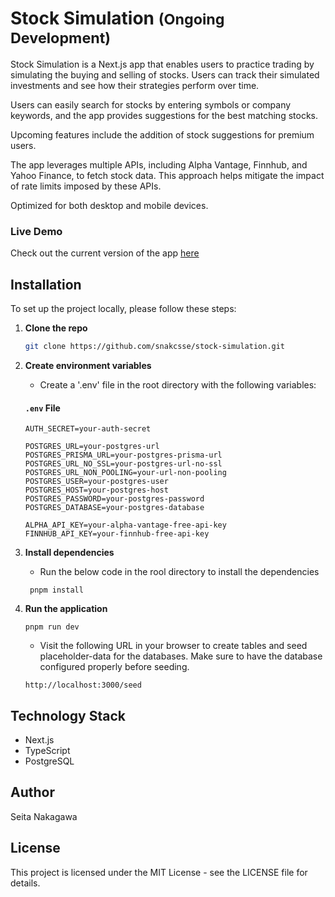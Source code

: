 # Stock Simulation <small>(Ongoing Development)</small>

Stock Simulation is a Next.js app that enables users to practice trading by simulating the buying and selling of stocks. Users can track their simulated investments and see how their strategies perform over time.

Users can easily search for stocks by entering symbols or company keywords, and the app provides suggestions for the best matching stocks.

Upcoming features include the addition of stock suggestions for premium users.

The app leverages multiple APIs, including Alpha Vantage, Finnhub, and Yahoo Finance, to fetch stock data. This approach helps mitigate the impact of rate limits imposed by these APIs.

Optimized for both desktop and mobile devices.

### Live Demo

Check out the current version of the app [here](https://stock-simulation-two.vercel.app/)

## Installation

To set up the project locally, please follow these steps:

1. **Clone the repo**

   ```bash
   git clone https://github.com/snakcsse/stock-simulation.git
   ```

2. **Create environment variables**

   - Create a '.env' file in the root directory with the following variables:

   #### `.env` File

   ```env
   AUTH_SECRET=your-auth-secret

   POSTGRES_URL=your-postgres-url
   POSTGRES_PRISMA_URL=your-postgres-prisma-url
   POSTGRES_URL_NO_SSL=your-postgres-url-no-ssl
   POSTGRES_URL_NON_POOLING=your-url-non-pooling
   POSTGRES_USER=your-postgres-user
   POSTGRES_HOST=your-postgres-host
   POSTGRES_PASSWORD=your-postgres-password
   POSTGRES_DATABASE=your-postgres-database

   ALPHA_API_KEY=your-alpha-vantage-free-api-key
   FINNHUB_API_KEY=your-finnhub-free-api-key
   ```

3. **Install dependencies**

   - Run the below code in the rool directory to install the dependencies

   ```
    pnpm install
   ```

4. **Run the application**

   ```
   pnpm run dev
   ```

   - Visit the following URL in your browser to create tables and seed placeholder-data for the databases. Make sure to have the database configured properly before seeding.

   ```
   http://localhost:3000/seed
   ```

## Technology Stack

- Next.js
- TypeScript
- PostgreSQL

## Author

Seita Nakagawa

## License

This project is licensed under the MIT License - see the LICENSE file for details.
